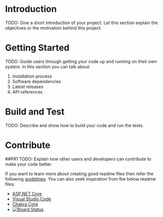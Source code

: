 # Introduction 
TODO: Give a short introduction of your project. Let this section explain the objectives or the motivation behind this project. 

# Getting Started
TODO: Guide users through getting your code up and running on their own system. In this section you can talk about:
1.	Installation process
2.	Software dependencies
3.	Latest releases
4.	API references

# Build and Test
TODO: Describe and show how to build your code and run the tests. 

# Contribute

##PR1
TODO: Explain how other users and developers can contribute to make your code better. 

If you want to learn more about creating good readme files then refer the following [guidelines](https://docs.microsoft.com/en-us/azure/devops/repos/git/create-a-readme?view=azure-devops). You can also seek inspiration from the below readme files:
- [ASP.NET Core](https://github.com/aspnet/Home)
- [Visual Studio Code](https://github.com/Microsoft/vscode)
- [Chakra Core](https://github.com/Microsoft/ChakraCore)
- [![Board Status](https://sonamch.visualstudio.com/d5b58f30-c3b2-40dd-957d-623747ab20c4/b88daee4-2d81-4daf-8a0b-5ed36075d5ac/_apis/work/boardbadge/4760eb54-158d-4558-a414-6d0e8a0358c4)](https://sonamch.visualstudio.com/d5b58f30-c3b2-40dd-957d-623747ab20c4/_boards/board/t/b88daee4-2d81-4daf-8a0b-5ed36075d5ac/Microsoft.RequirementCategory/)
